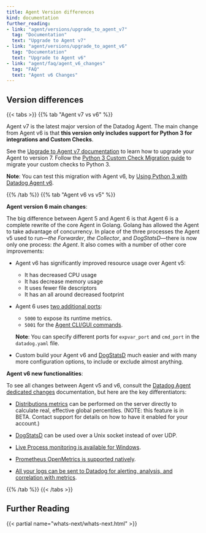 ```yaml
---
title: Agent Version differences
kind: documentation
further_reading:
- link: "agent/versions/upgrade_to_agent_v7"
  tag: "Documentation"
  text: "Upgrade to Agent v7"
- link: "agent/versions/upgrade_to_agent_v6"
  tag: "Documentation"
  text: "Upgrade to Agent v6"
- link: "agent/faq/agent_v6_changes"
  tag: "FAQ"
  text: "Agent v6 Changes"
---
```



## Version differences

{{< tabs >}}
{{% tab "Agent v7 vs v6" %}}

Agent v7 is the latest major version of the Datadog Agent. The main change from Agent v6 is that **this version only includes support for Python 3 for integrations and Custom Checks**.

See the [Upgrade to Agent v7 documentation][1] to learn how to upgrade your Agent to version 7. Follow the [Python 3 Custom Check Migration guide][2] to migrate your custom checks to Python 3.

**Note**: You can test this migration with Agent v6, by [Using Python 3 with Datadog Agent v6][3].

[1]: /agent/versions/upgrade_to_agent_v7
[2]: /agent/guide/python-3
[3]: /agent/guide/agent-v6-python-3
{{% /tab %}}
{{% tab "Agent v6 vs v5" %}}

**Agent version 6 main changes**:

The big difference between Agent 5 and Agent 6 is that Agent 6 is a complete rewrite of the core Agent in Golang. Golang has allowed the Agent to take advantage of concurrency. In place of the three processes the Agent v5 used to run—*the Forwarder*, *the Collector*, and *DogStatsD*—there is now only one process: *the Agent*. It also comes with a number of other core improvements:

* Agent v6 has significantly improved resource usage over Agent v5:
  * It has decreased CPU usage
  * It has decrease memory usage
  * It uses fewer file descriptors
  * It has an all around decreased footprint

* Agent 6 uses [two additional ports][1]:
    * `5000` to expose its runtime metrics.
    * `5001` for the [Agent CLI/GUI commands][2].

    **Note**: You can specify different ports for `expvar_port` and `cmd_port` in the `datadog.yaml` file.

* Custom build your Agent v6 and [DogStatsD][3] much easier and with many more configuration options, to include or exclude almost anything.

**Agent v6 new functionalities**:

To see all changes between Agent v5 and v6, consult the [Datadog Agent dedicated changes][4] documentation, but here are the key differentiators:

* [Distributions metrics][5] can be performed on the server directly to calculate real, effective global percentiles. (NOTE: this feature is in BETA. Contact support for details on how to have it enabled for your account.)

* [DogStatsD][3] can be used over a Unix socket instead of over UDP.

* [Live Process monitoring is available for Windows][6].

* [Prometheus OpenMetrics is supported natively][7].

* [All your logs can be sent to Datadog for alerting, analysis, and correlation with metrics][8].



[1]: /agent/#agent-architecture
[2]: /agent/guide/agent-commands
[3]: /developers/dogstatsd/unix_socket
[4]: https://github.com/DataDog/datadog-agent/blob/master/docs/agent/changes.md
[5]: /developers/metrics/types
[6]: /graphing/infrastructure/process
[7]: https://www.datadoghq.com/blog/monitor-prometheus-metrics
[8]: /logs
{{% /tab %}}
{{< /tabs >}}

## Further Reading

{{< partial name="whats-next/whats-next.html" >}}
